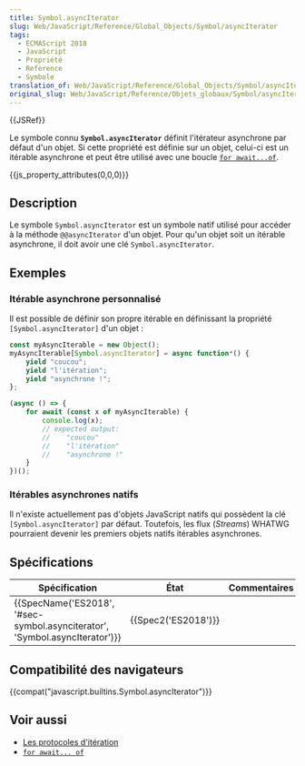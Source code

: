 ```yaml
---
title: Symbol.asyncIterator
slug: Web/JavaScript/Reference/Global_Objects/Symbol/asyncIterator
tags:
  - ECMAScript 2018
  - JavaScript
  - Propriété
  - Reference
  - Symbole
translation_of: Web/JavaScript/Reference/Global_Objects/Symbol/asyncIterator
original_slug: Web/JavaScript/Reference/Objets_globaux/Symbol/asyncIterator
---
```

{{JSRef}}

Le symbole connu **`Symbol.asyncIterator`** définit l'itérateur asynchrone par défaut d'un objet. Si cette propriété est définie sur un objet, celui-ci est un itérable asynchrone et peut être utilisé avec une boucle [`for await...of`](/fr/docs/Web/JavaScript/Reference/Instructions/for-await...of).

{{js_property_attributes(0,0,0)}}

## Description

Le symbole `Symbol.asyncIterator` est un symbole natif utilisé pour accéder à la méthode `@@asyncIterator` d'un objet. Pour qu'un objet soit un itérable asynchrone, il doit avoir une clé `Symbol.asyncIterator`.

## Exemples

### Itérable asynchrone personnalisé

Il est possible de définir son propre itérable en définissant la propriété `[Symbol.asyncIterator]` d'un objet :

```js
const myAsyncIterable = new Object();
myAsyncIterable[Symbol.asyncIterator] = async function*() {
    yield "coucou";
    yield "l'itération";
    yield "asynchrone !";
};

(async () => {
    for await (const x of myAsyncIterable) {
        console.log(x);
        // expected output:
        //    "coucou"
        //    "l'itération"
        //    "asynchrone !"
    }
})();
```

### Itérables asynchrones natifs

Il n'existe actuellement pas d'objets JavaScript natifs qui possèdent la clé `[Symbol.asyncIterator]` par défaut. Toutefois, les flux (_Streams_) WHATWG pourraient devenir les premiers objets natifs itérables asynchrones.

## Spécifications

| Spécification                                                                                        | État                     | Commentaires |
| ---------------------------------------------------------------------------------------------------- | ------------------------ | ------------ |
| {{SpecName('ES2018', '#sec-symbol.asynciterator', 'Symbol.asyncIterator')}} | {{Spec2('ES2018')}} |              |

## Compatibilité des navigateurs

{{compat("javascript.builtins.Symbol.asyncIterator")}}

## Voir aussi

- [Les protocoles d'itération](/fr/docs/Web/JavaScript/Reference/Les_protocoles_iteration)
- [`for await... of`](/fr/docs/Web/JavaScript/Reference/Instructions/for-await...of)
